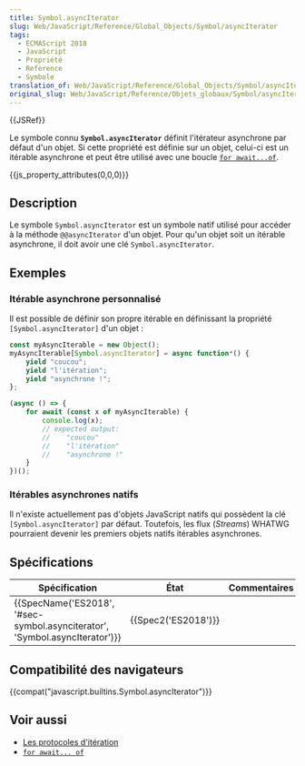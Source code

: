 ```yaml
---
title: Symbol.asyncIterator
slug: Web/JavaScript/Reference/Global_Objects/Symbol/asyncIterator
tags:
  - ECMAScript 2018
  - JavaScript
  - Propriété
  - Reference
  - Symbole
translation_of: Web/JavaScript/Reference/Global_Objects/Symbol/asyncIterator
original_slug: Web/JavaScript/Reference/Objets_globaux/Symbol/asyncIterator
---
```

{{JSRef}}

Le symbole connu **`Symbol.asyncIterator`** définit l'itérateur asynchrone par défaut d'un objet. Si cette propriété est définie sur un objet, celui-ci est un itérable asynchrone et peut être utilisé avec une boucle [`for await...of`](/fr/docs/Web/JavaScript/Reference/Instructions/for-await...of).

{{js_property_attributes(0,0,0)}}

## Description

Le symbole `Symbol.asyncIterator` est un symbole natif utilisé pour accéder à la méthode `@@asyncIterator` d'un objet. Pour qu'un objet soit un itérable asynchrone, il doit avoir une clé `Symbol.asyncIterator`.

## Exemples

### Itérable asynchrone personnalisé

Il est possible de définir son propre itérable en définissant la propriété `[Symbol.asyncIterator]` d'un objet :

```js
const myAsyncIterable = new Object();
myAsyncIterable[Symbol.asyncIterator] = async function*() {
    yield "coucou";
    yield "l'itération";
    yield "asynchrone !";
};

(async () => {
    for await (const x of myAsyncIterable) {
        console.log(x);
        // expected output:
        //    "coucou"
        //    "l'itération"
        //    "asynchrone !"
    }
})();
```

### Itérables asynchrones natifs

Il n'existe actuellement pas d'objets JavaScript natifs qui possèdent la clé `[Symbol.asyncIterator]` par défaut. Toutefois, les flux (_Streams_) WHATWG pourraient devenir les premiers objets natifs itérables asynchrones.

## Spécifications

| Spécification                                                                                        | État                     | Commentaires |
| ---------------------------------------------------------------------------------------------------- | ------------------------ | ------------ |
| {{SpecName('ES2018', '#sec-symbol.asynciterator', 'Symbol.asyncIterator')}} | {{Spec2('ES2018')}} |              |

## Compatibilité des navigateurs

{{compat("javascript.builtins.Symbol.asyncIterator")}}

## Voir aussi

- [Les protocoles d'itération](/fr/docs/Web/JavaScript/Reference/Les_protocoles_iteration)
- [`for await... of`](/fr/docs/Web/JavaScript/Reference/Instructions/for-await...of)
